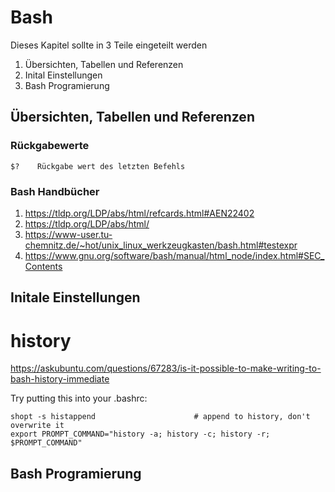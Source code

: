 # Bash
Dieses Kapitel sollte in 3 Teile eingeteilt werden

1. Übersichten, Tabellen und Referenzen
1. Inital Einstellungen
1. Bash Programierung

## Übersichten, Tabellen und Referenzen 
### Rückgabewerte
```
$?    Rückgabe wert des letzten Befehls
```
### Bash Handbücher
1. https://tldp.org/LDP/abs/html/refcards.html#AEN22402
1. https://tldp.org/LDP/abs/html/
1. https://www-user.tu-chemnitz.de/~hot/unix_linux_werkzeugkasten/bash.html#testexpr
1. https://www.gnu.org/software/bash/manual/html_node/index.html#SEC_Contents

## Initale Einstellungen

# history

https://askubuntu.com/questions/67283/is-it-possible-to-make-writing-to-bash-history-immediate

Try putting this into your .bashrc:
```
shopt -s histappend                      # append to history, don't overwrite it
export PROMPT_COMMAND="history -a; history -c; history -r; $PROMPT_COMMAND"
```

## Bash Programierung



